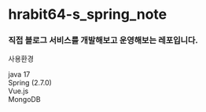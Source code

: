 # hrabit64-s_spring_note

### 직접 블로그 서비스를 개발해보고 운영해보는 레포입니다.

사용환경</br>

java 17</br>
Spring (2.7.0)</br>
Vue.js</br>
MongoDB</br>

